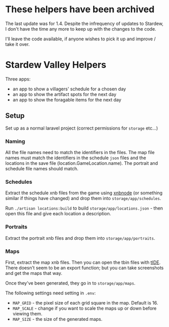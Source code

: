 
# These helpers have been archived

The last update was for 1.4. Despite the infrequency of updates to Stardew, I don't have the time any more to keep up
with the changes to the code.

I'll leave the code available, if anyone wishes to pick it up and improve / take it over.

# Stardew Valley Helpers 



Three apps:

- an app to show a villagers' schedule for a chosen day
- an app to show the artifact spots for the next day
- an app to show the foragable items for the next day

## Setup

Set up as a normal laravel project (correct permissions for `storage` etc...)

### Naming

All the file names need to match the identifiers in the files. 
  The map file names must match the identifiers in the schedule `json` files and the locations in the save file
    (location.GameLocation.name).
  The portrait and schedule file names should match. 

### Schedules

Extract the schedule xnb files from the game using [xnbnode](https://github.com/draivin/XNBNode)
  (or something similar if things have changed) and drop them into `storage/app/schedules`.

Run `./artisan locations:build` to build `storage/app/locations.json` - 
  then open this file and give each location a description.
  
### Portraits

Extract the portrait xnb files and drop them into `storage/app/portraits`.

### Maps

First, extract the map xnb files. Then you can open the tbin files with [tIDE](https://colinvella.github.io/tIDE/).
  There doesn't seem to be an export function; but you can take screenshots and get the maps that way.
  
Once they've been generated, they go in to `storage/app/maps`.
  
The following settings need setting in `.env`:

- `MAP_GRID` - the pixel size of each grid square in the map. Default is 16.
- `MAP_SCALE` - change if you want to scale the maps up or down before viewing them.
- `MAP_SIZE` - the size of the generated maps.
